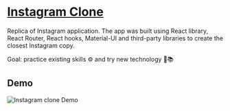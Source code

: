 # [Instagram Clone](https://yuli-ana.github.io/instagram-clone/)

Replica of Instagram application. The app was built using React library, React Router, React hooks, Material-UI and third-party libraries to create the closest Instagram copy. 

Goal: practice existing skills ⚙️ and try new technology 🔎📚

## Demo

![Instagram clone Demo](src/images/demo.gif)
